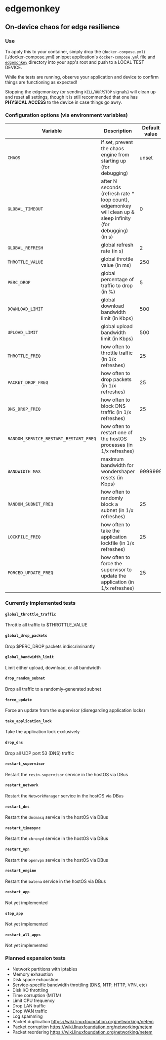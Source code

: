 # edgemonkey
## On-device chaos for edge resilience

### Use
To apply this to your container, simply drop the (`docker-compose.yml`)[./docker-compose.yml] snippet application's
`docker-compose.yml` file and [`edgemonkey`](./edgemonkey) directory into your app's root and push to a LOCAL TEST
DEVICE.

While the tests are running, observe your application and device to confirm things are functioning as expected!

Stopping the edgemonkey (or sending `KILL`/`HUP`/`STOP` signals) will clean up and reset all settings, though it is
still recommended that one has **PHYSICAL ACCESS** to the device in case things go awry.

### Configuration options (via environment variables)

| Variable | Description | Default value |
| ------- | ------ | ----- |
| `CHAOS` | if set, prevent the chaos engine from starting up (for debugging) | unset |
| `GLOBAL_TIMEOUT` | after N seconds (refresh rate * loop count), edgemonkey will clean up & sleep infinity (for debugging) (in s) | 0 |
| `GLOBAL_REFRESH` | global refresh rate (in s) | 2 |
| `THROTTLE_VALUE` | global throttle value (in ms) | 250 |
| `PERC_DROP` | global percentage of traffic to drop (in %) | 5 |
| `DOWNLOAD_LIMIT` | global download bandwidth limit (in Kbps) | 500 |
| `UPLOAD_LIMIT` | global upload bandwidth limit (in Kbps) | 500 |
| `THROTTLE_FREQ` | how often to throttle traffic (in 1/x refreshes) | 25 |
| `PACKET_DROP_FREQ` | how often to drop packets (in 1/x refreshes) | 25 |
| `DNS_DROP_FREQ` | how often to block DNS traffic (in 1/x refreshes) | 25 |
| `RANDOM_SERVICE_RESTART_RESTART_FREQ` | how often to restart one of the hostOS processes (in 1/x refreshes) | 25 |
| `BANDWIDTH_MAX` | maximum bandwidth for wondershaper resets (in Kbps) | 9999999 |
| `RANDOM_SUBNET_FREQ` | how often to randomly block a subnet (in 1/x refreshes) | 25 |
| `LOCKFILE_FREQ` | how often to take the application lockfile (in 1/x refreshes) | 25 |
| `FORCED_UPDATE_FREQ` | how often to force the supervisor to update the application (in 1/x refreshes) | 25 |

### Currently implemented tests
#### `global_throttle_traffic`
Throttle all traffic to $THROTTLE_VALUE

#### `global_drop_packets`
Drop $PERC_DROP packets indiscriminantly

#### `global_bandwidth_limit`
Limit either upload, download, or all bandwidth

#### `drop_random_subnet`
Drop all traffic to a randomly-generated subnet

#### `force_update`
Force an update from the supervisor (disregarding application locks)

#### `take_application_lock`
Take the application lock exclusively

#### `drop_dns`
Drop all UDP port 53 (DNS) traffic

#### `restart_supervisor`
Restart the `resin-supervisor` service in the hostOS via DBus

#### `restart_network`
Restart the `NetworkManager` service in the hostOS via DBus

#### `restart_dns`
Restart the `dnsmasq` service in the hostOS via DBus

#### `restart_timesync`
Restart the `chronyd` service in the hostOS via DBus

#### `restart_vpn`
Restart the `openvpn` service in the hostOS via DBus

#### `restart_engine`
Restart the `balena` service in the hostOS via DBus

#### `restart_app`
Not yet implemented

#### `stop_app`
Not yet implemented

#### `restart_all_apps`
Not yet implemented

### Planned expansion tests
* Network partitions with iptables
* Memory exhaustion
* Disk space exhaustion
* Service-specific bandwidth throttling (DNS, NTP, HTTP, VPN, etc)
* Disk I/O throttling
* Time corruption (MITM)
* Limit CPU frequency
* Drop LAN traffic
* Drop WAN traffic
* Log spamming
* Packet duplication https://wiki.linuxfoundation.org/networking/netem
* Packet corruption https://wiki.linuxfoundation.org/networking/netem
* Packet reordering https://wiki.linuxfoundation.org/networking/netem
